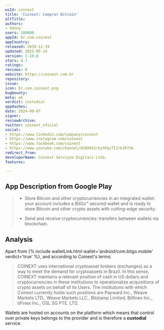 ```yaml
---
wsId: coinext
title: 'Coinext: Comprar Bitcoin'
altTitle: 
authors:
- danny
users: 100000
appId: br.com.coinext
appCountry: 
released: 2019-11-19
updated: 2025-05-14
version: 2.19.8
stars: 4.7
ratings: 
reviews: 6
website: https://coinext.com.br
repository: 
issue: 
icon: br.com.coinext.png
bugbounty: 
meta: ok
verdict: custodial
appHashes: 
date: 2024-09-07
signer: 
reviewArchive: 
twitter: coinext_oficial
social:
- https://www.linkedin.com/company/coinext
- https://www.instagram.com/coinext
- https://www.facebook.com/coinext
- https://www.youtube.com/channel/UCBX952rbjhPqv7IJrbJR7tA
redirect_from: 
developerName: Coinext Serviços Digitais Ltda.
features: 

---
```


## App Description from Google Play

> - Store Bitcoin and other cryptocurrencies in an integrated wallet: your account includes a BitGo™ secured wallet and is ready to store Bitcoin and other crypto assets with cutting-edge security.
>
> - Send and receive cryptocurrencies: transfers between wallets via blockchain.

## Analysis

Apart from {% include walletLink.html wallet='android/com.bitgo.mobile' verdict='true' %}, and according to Coinext's terms:

> COINEXT uses international cryptoasset brokers (exchanges) as a way to meet the demand for cryptoassets in Brazil. In this sense, COINEXT maintains a relevant position of cash in US dollars and cryptocurrencies in these institutions to operationalize acquisitions of crypto assets on behalf of its Users. The institutions with which Coinext currently holds such positions are Payward Inc., Weave Markets LTD., Weave Markets LLC., Bitstamp Limited, Bitfinex Inc., tiFinex Inc., OSL SG PTE. LTD.

Wallets are hosted on accounts on the platform which means that control over private keys belongs to the provider and is therefore a **custodial** service.
